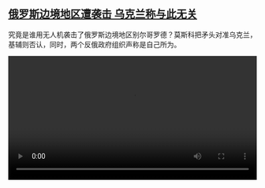 <!--1685020626000-->
[俄罗斯边境地区遭袭击 乌克兰称与此无关](https://www.dw.com/zh/%E4%BF%84%E7%BD%97%E6%96%AF%E8%BE%B9%E5%A2%83%E5%9C%B0%E5%8C%BA%E9%81%AD%E8%A2%AD%E5%87%BB%20%E4%B9%8C%E5%85%8B%E5%85%B0%E7%A7%B0%E4%B8%8E%E6%AD%A4%E6%97%A0%E5%85%B3/a-65734069)
------

<p>究竟是谁用无人机袭击了俄罗斯边境地区别尔哥罗德？莫斯科把矛头对准乌克兰，基辅则否认，同时，两个反俄政府组织声称是自己所为。</small></p><video src="https://tvdownloaddw-a.akamaihd.net/dwtv_video/flv/vdt_zh/2023/bchi230525_001_angriff_01r_AVC_1280x720.mp4" controls style="width:100%"></video>

